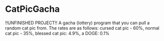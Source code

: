 # CatPicGacha
!!UNFINISHED PROJECT!!
A gacha (lottery) program that you can pull a random cat pic from. The rates are as follows: cursed cat pic - 60%, normal cat pic - 35%, blessed cat pic: 4.9%, a DOGE: 0.1% 


